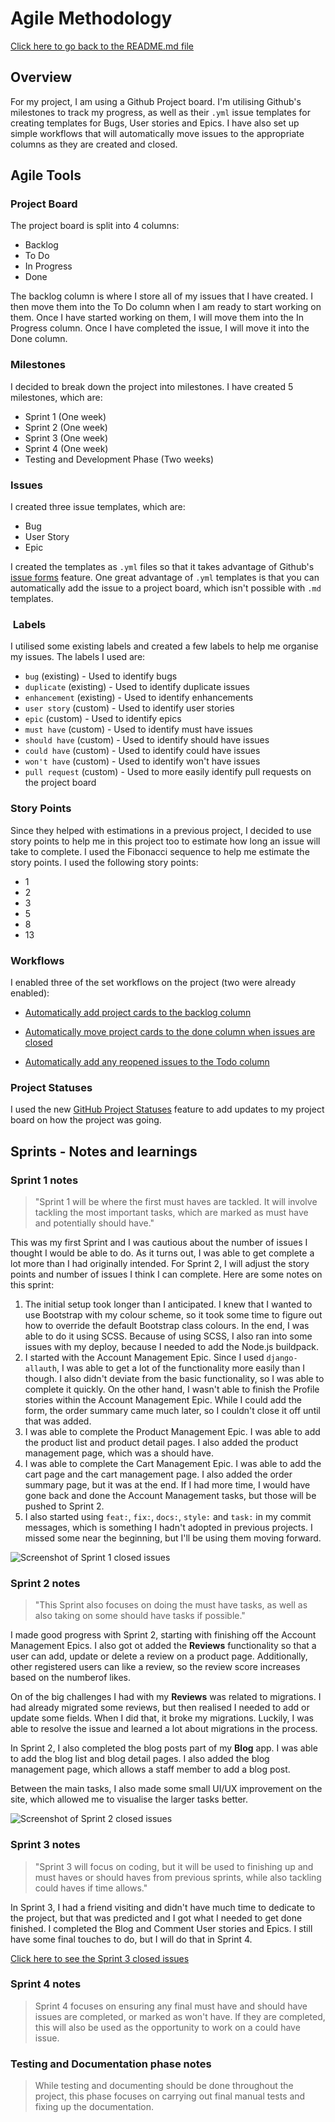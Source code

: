 # Agile Methodology

[Click here to go back to the README.md file](README.md)

## Overview

For my project, I am using a Github Project board. I'm utilising Github's milestones to track my progress, as well as their `.yml` issue templates for creating templates for Bugs, User stories and Epics. I have also set up simple workflows that will automatically move issues to the appropriate columns as they are created and closed.

## Agile Tools

### Project Board

The project board is split into 4 columns:

- Backlog
- To Do
- In Progress
- Done

The backlog column is where I store all of my issues that I have created. I then move them into the To Do column when I am ready to start working on them. Once I have started working on them, I will move them into the In Progress column. Once I have completed the issue, I will move it into the Done column.

### Milestones

I decided to break down the project into milestones. I have created 5 milestones, which are:

- Sprint 1 (One week)
- Sprint 2 (One week)
- Sprint 3 (One week)
- Sprint 4 (One week)
- Testing and Development Phase (Two weeks)

### Issues

I created three issue templates, which are:

- Bug
- User Story
- Epic

I created the templates as `.yml` files so that it takes advantage of Github's [issue forms](https://docs.github.com/en/communities/using-templates-to-encourage-useful-issues-and-pull-requests/about-issue-and-pull-request-templates) feature. One great advantage of `.yml` templates is that you can automatically add the issue to a project board, which isn't possible with `.md` templates.

###  Labels

I utilised some existing labels and created a few labels to help me organise my issues. The labels I used are:

- `bug` (existing) - Used to identify bugs
- `duplicate` (existing) - Used to identify duplicate issues
- `enhancement` (existing) - Used to identify enhancements
- `user story` (custom) - Used to identify user stories
- `epic` (custom) - Used to identify epics
- `must have` (custom) - Used to identify must have issues
- `should have` (custom) - Used to identify should have issues
- `could have` (custom) - Used to identify could have issues
- `won't have` (custom) - Used to identify won't have issues
- `pull request` (custom) - Used to more easily identify pull requests on the project board

### Story Points

Since they helped with estimations in a previous project, I decided to use story points to help me in this project too to estimate how long an issue will take to complete. I used the Fibonacci sequence to help me estimate the story points. I used the following story points:

- 1
- 2
- 3
- 5
- 8
- 13

### Workflows

I enabled three of the set workflows on the project (two were already enabled):

- [Automatically add project cards to the backlog column](./documentation/workflows/workflow1.png)

- [Automatically move project cards to the done column when issues are closed](./documentation/workflows/workflow2.png)

- [Automatically add any reopened issues to the Todo column](./documentation/workflows/workflow3.png)

### Project Statuses

I used the new [GitHub Project Statuses](https://github.com/users/stephendawsondev/projects/6/views/1?pane=info&statusUpdateId=2286) feature to add updates to my project board on how the project was going.

## Sprints - Notes and learnings

### Sprint 1 notes

> "Sprint 1 will be where the first must haves are tackled. It will involve tackling the most important tasks, which are marked as must have and potentially should have."

This was my first Sprint and I was cautious about the number of issues I thought I would be able to do. As it turns out, I was able to get complete a lot more than I had originally intended. For Sprint 2, I will adjust the story points and number of issues I think I can complete. Here are some notes on this sprint:

1. The initial setup took longer than I anticipated. I knew that I wanted to use Bootstrap with my colour scheme, so it took some time to figure out how to override the default Bootstrap class colours. In the end, I was able to do it using SCSS. Because of using SCSS, I also ran into some issues with my deploy, because I needed to add the Node.js buildpack.
2. I started with the Account Management Epic. Since I used `django-allauth`, I was able to get a lot of the functionality more easily than I though. I also didn't deviate from the basic functionality, so I was able to complete it quickly. On the other hand, I wasn't able to finish the Profile stories within the Account Management Epic. While I could add the form, the order summary came much later, so I couldn't close it off until that was added.
3. I was able to complete the Product Management Epic. I was able to add the product list and product detail pages. I also added the product management page, which was a should have.
4. I was able to complete the Cart Management Epic. I was able to add the cart page and the cart management page. I also added the order summary page, but it was at the end. If I had more time, I would have gone back and done the Account Management tasks, but those will be pushed to Sprint 2.
5. I also started using `feat:`, `fix:`, `docs:`, `style:` and `task:` in my commit messages, which is something I hadn't adopted in previous projects. I missed some near the beginning, but I'll be using them moving forward.

![Screenshot of Sprint 1 closed issues](./documentation/sprints/sprint1.png)

### Sprint 2 notes

> "This Sprint also focuses on doing the must have tasks, as well as also taking on some should have tasks if possible."

I made good progress with Sprint 2, starting with finishing off the Account Management Epics. I also got ot added the **Reviews** functionality so that a user can add, update or delete a review on a product page. Additionally, other registered users can like a review, so the review score increases based on the numberof likes.

On of the big challenges I had with my **Reviews** was related to migrations. I had already migrated some reviews, but then realised I needed to add or update some fields. When I did that, it broke my migrations. Luckily, I was able to resolve the issue and learned a lot about migrations in the process.

In Sprint 2, I also completed the blog posts part of my **Blog** app. I was able to add the blog list and blog detail pages. I also added the blog management page, which allows a staff member to add a blog post.

Between the main tasks, I also made some small UI/UX improvement on the site, which allowed me to visualise the larger tasks better.

![Screenshot of Sprint 2 closed issues](./documentation/sprints/sprint2.png)

### Sprint 3 notes

> "Sprint 3 will focus on coding, but it will be used to finishing up and must haves or should haves from previous sprints, while also tackling could haves if time allows."

In Sprint 3, I had a friend visiting and didn't have much time to dedicate to the project, but that was predicted and I got what I needed to get done finished. I completed the Blog and Comment User stories and Epics. I still have some final touches to do, but I will do that in Sprint 4.

[Click here to see the Sprint 3 closed issues](./documentation/sprints/sprint3.png)

### Sprint 4 notes

> Sprint 4 focuses on ensuring any final must have and should have issues are completed, or marked as won't have. If they are completed, this will also be used as the opportunity to work on a could have issue.

<!-- Screenshot of sprint 4 here -->

### Testing and Documentation phase notes

> While testing and documenting should be done throughout the project, this phase focuses on carrying out final manual tests and fixing up the documentation.

<!-- Screenshot of testing and dev phase here -->
